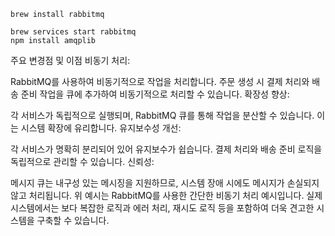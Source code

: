 ```
brew install rabbitmq

brew services start rabbitmq
npm install amqplib

```
주요 변경점 및 이점
비동기 처리:

RabbitMQ를 사용하여 비동기적으로 작업을 처리합니다. 주문 생성 시 결제 처리와 배송 준비 작업을 큐에 추가하여 비동기적으로 처리할 수 있습니다.
확장성 향상:

각 서비스가 독립적으로 실행되며, RabbitMQ 큐를 통해 작업을 분산할 수 있습니다. 이는 시스템 확장에 유리합니다.
유지보수성 개선:

각 서비스가 명확히 분리되어 있어 유지보수가 쉽습니다. 결제 처리와 배송 준비 로직을 독립적으로 관리할 수 있습니다.
신뢰성:

메시지 큐는 내구성 있는 메시징을 지원하므로, 시스템 장애 시에도 메시지가 손실되지 않고 처리됩니다.
위 예시는 RabbitMQ를 사용한 간단한 비동기 처리 예시입니다. 실제 시스템에서는 보다 복잡한 로직과 에러 처리, 재시도 로직 등을 포함하여 더욱 견고한 시스템을 구축할 수 있습니다.